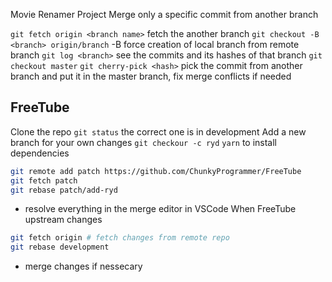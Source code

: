 Movie Renamer Project
Merge only a specific commit from another branch

`git fetch origin <branch name>` fetch the another branch
`git checkout -B <branch> origin/branch` -B force creation of local branch from remote branch
`git log <branch>` see the commits and its hashes of that branch
`git checkout master`
`git cherry-pick <hash>` pick the commit from another branch and put it in the master branch, fix merge conflicts if needed

## FreeTube
Clone the repo
`git status` the correct one is in development
Add a new branch for your own changes `git checkour -c ryd`
`yarn` to install dependencies
```bash
git remote add patch https://github.com/ChunkyProgrammer/FreeTube
git fetch patch
git rebase patch/add-ryd
```
- resolve everything in the merge editor in VSCode
When FreeTube upstream changes
```bash
git fetch origin # fetch changes from remote repo
git rebase development
```
- merge changes if nessecary